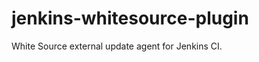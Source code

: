 jenkins-whitesource-plugin
==========================

White Source external update agent for Jenkins CI.